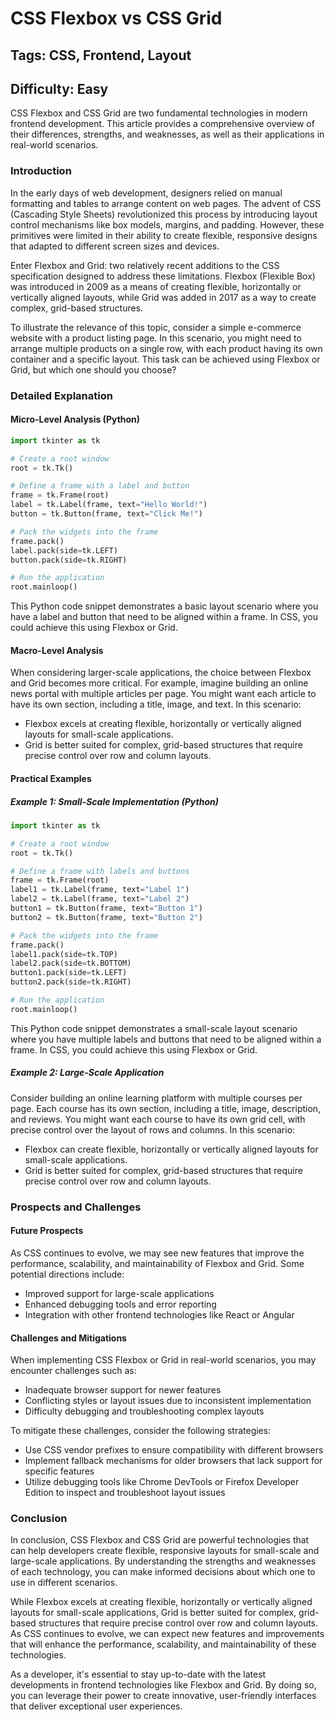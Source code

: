 # CSS Flexbox vs CSS Grid
## Tags: CSS, Frontend, Layout
## Difficulty: Easy

CSS Flexbox and CSS Grid are two fundamental technologies in modern frontend development. This article provides a comprehensive overview of their differences, strengths, and weaknesses, as well as their applications in real-world scenarios.

### Introduction

In the early days of web development, designers relied on manual formatting and tables to arrange content on web pages. The advent of CSS (Cascading Style Sheets) revolutionized this process by introducing layout control mechanisms like box models, margins, and padding. However, these primitives were limited in their ability to create flexible, responsive designs that adapted to different screen sizes and devices.

Enter Flexbox and Grid: two relatively recent additions to the CSS specification designed to address these limitations. Flexbox (Flexible Box) was introduced in 2009 as a means of creating flexible, horizontally or vertically aligned layouts, while Grid was added in 2017 as a way to create complex, grid-based structures.

To illustrate the relevance of this topic, consider a simple e-commerce website with a product listing page. In this scenario, you might need to arrange multiple products on a single row, with each product having its own container and a specific layout. This task can be achieved using Flexbox or Grid, but which one should you choose?

### Detailed Explanation

#### Micro-Level Analysis (Python)

```python
import tkinter as tk

# Create a root window
root = tk.Tk()

# Define a frame with a label and button
frame = tk.Frame(root)
label = tk.Label(frame, text="Hello World!")
button = tk.Button(frame, text="Click Me!")

# Pack the widgets into the frame
frame.pack()
label.pack(side=tk.LEFT)
button.pack(side=tk.RIGHT)

# Run the application
root.mainloop()
```

This Python code snippet demonstrates a basic layout scenario where you have a label and button that need to be aligned within a frame. In CSS, you could achieve this using Flexbox or Grid.

#### Macro-Level Analysis

When considering larger-scale applications, the choice between Flexbox and Grid becomes more critical. For example, imagine building an online news portal with multiple articles per page. You might want each article to have its own section, including a title, image, and text. In this scenario:

* Flexbox excels at creating flexible, horizontally or vertically aligned layouts for small-scale applications.
* Grid is better suited for complex, grid-based structures that require precise control over row and column layouts.

#### Practical Examples

##### Example 1: Small-Scale Implementation (Python)

```python
import tkinter as tk

# Create a root window
root = tk.Tk()

# Define a frame with labels and buttons
frame = tk.Frame(root)
label1 = tk.Label(frame, text="Label 1")
label2 = tk.Label(frame, text="Label 2")
button1 = tk.Button(frame, text="Button 1")
button2 = tk.Button(frame, text="Button 2")

# Pack the widgets into the frame
frame.pack()
label1.pack(side=tk.TOP)
label2.pack(side=tk.BOTTOM)
button1.pack(side=tk.LEFT)
button2.pack(side=tk.RIGHT)

# Run the application
root.mainloop()
```

This Python code snippet demonstrates a small-scale layout scenario where you have multiple labels and buttons that need to be aligned within a frame. In CSS, you could achieve this using Flexbox or Grid.

##### Example 2: Large-Scale Application

Consider building an online learning platform with multiple courses per page. Each course has its own section, including a title, image, description, and reviews. You might want each course to have its own grid cell, with precise control over the layout of rows and columns. In this scenario:

* Flexbox can create flexible, horizontally or vertically aligned layouts for small-scale applications.
* Grid is better suited for complex, grid-based structures that require precise control over row and column layouts.

### Prospects and Challenges

#### Future Prospects

As CSS continues to evolve, we may see new features that improve the performance, scalability, and maintainability of Flexbox and Grid. Some potential directions include:

* Improved support for large-scale applications
* Enhanced debugging tools and error reporting
* Integration with other frontend technologies like React or Angular

#### Challenges and Mitigations

When implementing CSS Flexbox or Grid in real-world scenarios, you may encounter challenges such as:

* Inadequate browser support for newer features
* Conflicting styles or layout issues due to inconsistent implementation
* Difficulty debugging and troubleshooting complex layouts

To mitigate these challenges, consider the following strategies:

* Use CSS vendor prefixes to ensure compatibility with different browsers
* Implement fallback mechanisms for older browsers that lack support for specific features
* Utilize debugging tools like Chrome DevTools or Firefox Developer Edition to inspect and troubleshoot layout issues

### Conclusion

In conclusion, CSS Flexbox and CSS Grid are powerful technologies that can help developers create flexible, responsive layouts for small-scale and large-scale applications. By understanding the strengths and weaknesses of each technology, you can make informed decisions about which one to use in different scenarios.

While Flexbox excels at creating flexible, horizontally or vertically aligned layouts for small-scale applications, Grid is better suited for complex, grid-based structures that require precise control over row and column layouts. As CSS continues to evolve, we can expect new features and improvements that will enhance the performance, scalability, and maintainability of these technologies.

As a developer, it's essential to stay up-to-date with the latest developments in frontend technologies like Flexbox and Grid. By doing so, you can leverage their power to create innovative, user-friendly interfaces that deliver exceptional user experiences.